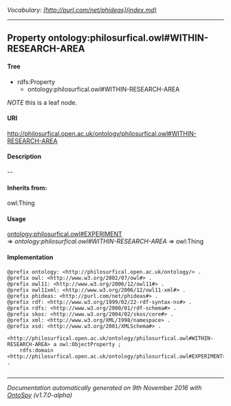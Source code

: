 _Vocabulary: [http://purl.com/net/phideas](index.md)_ 

---	
	




    


## Property ontology:philosurfical.owl#WITHIN-RESEARCH-AREA


#### Tree

* rdfs:Property
    * ontology:philosurfical.owl#WITHIN-RESEARCH-AREA





*NOTE* this is a leaf node.


#### URI
http://philosurfical.open.ac.uk/ontology/philosurfical.owl#WITHIN-RESEARCH-AREA

#### Description
--


#### Inherits from:
owl:Thing



#### Usage


[ontology:philosurfical.owl#EXPERIMENT](class-ontologyphilosurficalowlexperiment.md) 
=&gt;&nbsp;_ontology:philosurfical.owl#WITHIN-RESEARCH-AREA_&nbsp;=&gt;&nbsp;owl:Thing

#### Implementation
```
@prefix ontology: <http://philosurfical.open.ac.uk/ontology/> .
@prefix owl: <http://www.w3.org/2002/07/owl#> .
@prefix owl11: <http://www.w3.org/2006/12/owl11#> .
@prefix owl11xml: <http://www.w3.org/2006/12/owl11-xml#> .
@prefix phideas: <http://purl.com/net/phideas#> .
@prefix rdf: <http://www.w3.org/1999/02/22-rdf-syntax-ns#> .
@prefix rdfs: <http://www.w3.org/2000/01/rdf-schema#> .
@prefix skos: <http://www.w3.org/2004/02/skos/core#> .
@prefix xml: <http://www.w3.org/XML/1998/namespace> .
@prefix xsd: <http://www.w3.org/2001/XMLSchema#> .

<http://philosurfical.open.ac.uk/ontology/philosurfical.owl#WITHIN-RESEARCH-AREA> a owl:ObjectProperty ;
    rdfs:domain <http://philosurfical.open.ac.uk/ontology/philosurfical.owl#EXPERIMENT> .


```










---

_Documentation automatically generated on 9th November 2016 with [OntoSpy](http://ontospy.readthedocs.org/ "Open") (v1.7.0-alpha)_